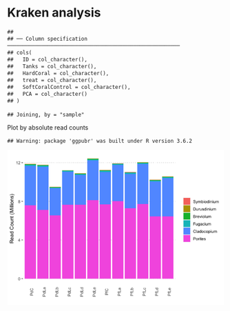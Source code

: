 Kraken analysis
================

    ## 
    ## ── Column specification ────────────────────────────────────────────────────────
    ## cols(
    ##   ID = col_character(),
    ##   Tanks = col_character(),
    ##   HardCoral = col_character(),
    ##   treat = col_character(),
    ##   SoftCoralControl = col_character(),
    ##   PCA = col_character()
    ## )

    ## Joining, by = "sample"

Plot by absolute read counts

    ## Warning: package 'ggpubr' was built under R version 3.6.2

![](07_kraken_files/figure-gfm/unnamed-chunk-3-1.png)<!-- -->
